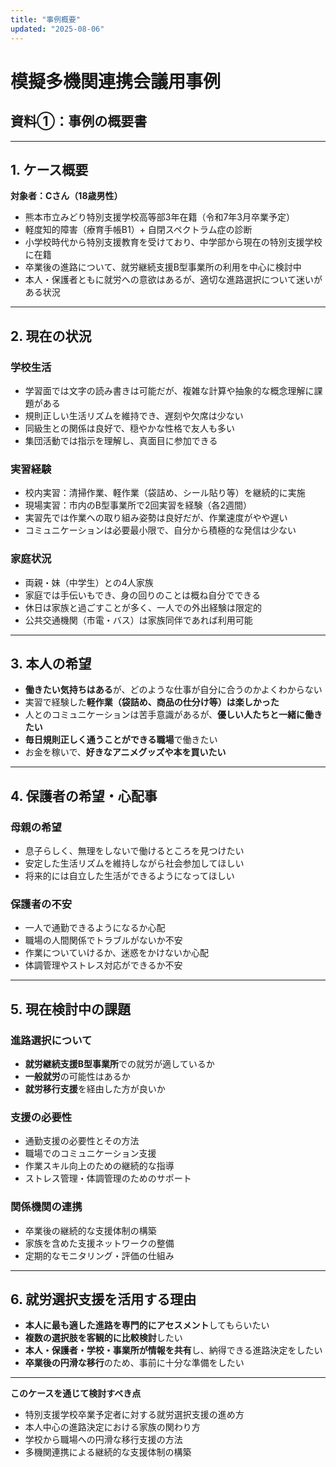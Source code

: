 ```yaml
---
title: "事例概要"
updated: "2025-08-06"
---
```


# 模擬多機関連携会議用事例
## 資料①：事例の概要書

---

## 1. ケース概要

**対象者：Cさん（18歳男性）**

- 熊本市立みどり特別支援学校高等部3年在籍（令和7年3月卒業予定）
- 軽度知的障害（療育手帳B1）+ 自閉スペクトラム症の診断
- 小学校時代から特別支援教育を受けており、中学部から現在の特別支援学校に在籍
- 卒業後の進路について、就労継続支援B型事業所の利用を中心に検討中
- 本人・保護者ともに就労への意欲はあるが、適切な進路選択について迷いがある状況

---

## 2. 現在の状況

### 学校生活
- 学習面では文字の読み書きは可能だが、複雑な計算や抽象的な概念理解に課題がある
- 規則正しい生活リズムを維持でき、遅刻や欠席は少ない
- 同級生との関係は良好で、穏やかな性格で友人も多い
- 集団活動では指示を理解し、真面目に参加できる

### 実習経験
- 校内実習：清掃作業、軽作業（袋詰め、シール貼り等）を継続的に実施
- 現場実習：市内のB型事業所で2回実習を経験（各2週間）
- 実習先では作業への取り組み姿勢は良好だが、作業速度がやや遅い
- コミュニケーションは必要最小限で、自分から積極的な発信は少ない

### 家庭状況
- 両親・妹（中学生）との4人家族
- 家庭では手伝いもでき、身の回りのことは概ね自分でできる
- 休日は家族と過ごすことが多く、一人での外出経験は限定的
- 公共交通機関（市電・バス）は家族同伴であれば利用可能

---

## 3. 本人の希望

- **働きたい気持ちはある**が、どのような仕事が自分に合うのかよくわからない
- 実習で経験した**軽作業（袋詰め、商品の仕分け等）は楽しかった**
- 人とのコミュニケーションは苦手意識があるが、**優しい人たちと一緒に働きたい**
- **毎日規則正しく通うことができる職場**で働きたい
- お金を稼いで、**好きなアニメグッズや本を買いたい**

---

## 4. 保護者の希望・心配事

### 母親の希望
- 息子らしく、無理をしないで働けるところを見つけたい
- 安定した生活リズムを維持しながら社会参加してほしい
- 将来的には自立した生活ができるようになってほしい

### 保護者の不安
- 一人で通勤できるようになるか心配
- 職場の人間関係でトラブルがないか不安
- 作業についていけるか、迷惑をかけないか心配
- 体調管理やストレス対応ができるか不安

---

## 5. 現在検討中の課題

### 進路選択について
- **就労継続支援B型事業所**での就労が適しているか
- **一般就労**の可能性はあるか
- **就労移行支援**を経由した方が良いか

### 支援の必要性
- 通勤支援の必要性とその方法
- 職場でのコミュニケーション支援
- 作業スキル向上のための継続的な指導
- ストレス管理・体調管理のためのサポート

### 関係機関の連携
- 卒業後の継続的な支援体制の構築
- 家族を含めた支援ネットワークの整備
- 定期的なモニタリング・評価の仕組み

---

## 6. 就労選択支援を活用する理由

- **本人に最も適した進路を専門的にアセスメント**してもらいたい
- **複数の選択肢を客観的に比較検討**したい
- **本人・保護者・学校・事業所が情報を共有**し、納得できる進路決定をしたい
- **卒業後の円滑な移行**のため、事前に十分な準備をしたい

---

**このケースを通じて検討すべき点**
- 特別支援学校卒業予定者に対する就労選択支援の進め方
- 本人中心の進路決定における家族の関わり方
- 学校から職場への円滑な移行支援の方法
- 多機関連携による継続的な支援体制の構築